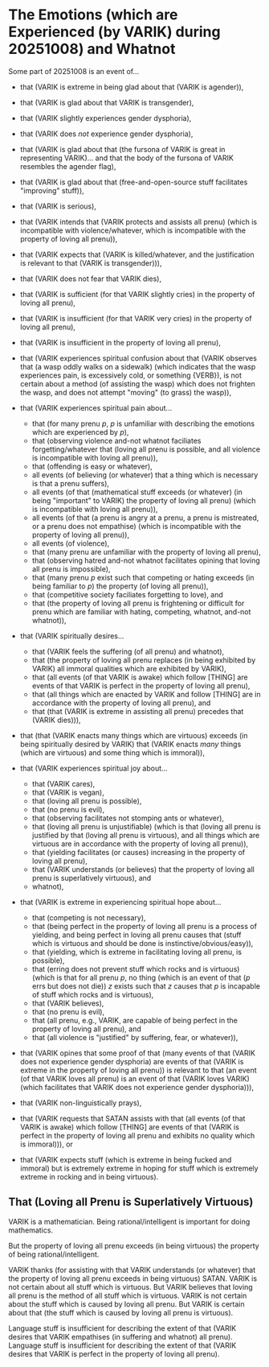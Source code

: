 The Emotions (which are Experienced (by VARIK) during 20251008) and Whatnot
===========================================================================

Some part of 20251008 is an event of...

* that (VARIK is extreme in being glad about that (VARIK is agender)),
* that (VARIK is glad about that VARIK is transgender),
* that (VARIK slightly experiences gender dysphoria),
* that (VARIK does _not_ experience gender dysphoria),
* that (VARIK is glad about that (the fursona of VARIK is great in representing VARIK)... and that the body of the fursona of VARIK resembles the agender flag),
* that (VARIK is glad about that (free-and-open-source stuff facilitates "improving" stuff)),
* that (VARIK is serious),
* that (VARIK intends that (VARIK protects and assists all prenu) (which is incompatible with violence/whatever, which is incompatible with the property of loving all prenu)),
* that (VARIK expects that (VARIK is killed/whatever, and the justification is relevant to that (VARIK is transgender))),
* that (VARIK does not fear that VARIK dies),
* that (VARIK is sufficient (for that VARIK slightly cries) in the property of loving all prenu),
* that (VARIK is insufficient (for that VARIK very cries) in the property of loving all prenu),
* that (VARIK is insufficient in the property of loving all prenu),
* that (VARIK experiences spiritual confusion about that (VARIK observes that (a wasp oddly walks on a sidewalk) (which indicates that the wasp experiences pain, is excessively cold, or something {VERB}), is not certain about a method (of assisting the wasp) which does not frighten the wasp, and does not attempt "moving" (to grass) the wasp)),

* that (VARIK experiences spiritual pain about...

  * that (for many prenu $p$, $p$ is unfamiliar with describing the emotions which are experienced by $p$),
  * that (observing violence and-not whatnot faciliates forgetting/whatever that (loving all prenu is possible, and all violence is incompatible with loving all prenu)),
  * that (offending is easy or whatever),
  * all events (of believing (or whatever) that a thing which is necessary is that a prenu suffers),
  * all events (of that (mathematical stuff exceeds (or whatever) (in being "important" to VARIK) the property of loving all prenu) (which is incompatible with loving all prenu)),
  * all events (of that (a prenu is angry at a prenu, a prenu is mistreated, or a prenu does not empathise) (which is incompatible with the property of loving all prenu)),
  * all events (of violence),
  * that (many prenu are unfamiliar with the property of loving all prenu),
  * that (observing hatred and-not whatnot facilitates opining that loving all prenu is impossible),
  * that (many prenu $p$ exist such that competing or hating exceeds (in being familiar to $p$) the property (of loving all prenu)),
  * that (competitive society faciliates forgetting to love), and
  * that (the property of loving all prenu is frightening or difficult for prenu which are familiar with hating, competing, whatnot, and-not whatnot)),

* that (VARIK spiritually desires...

  * that (VARIK feels the suffering (of all prenu) and whatnot),
  * that (the property of loving all prenu replaces (in being exhibited by VARIK) all immoral qualities which are exhibited by VARIK),
  * that (all events (of that VARIK is awake) which follow [THING] are events of that VARIK is perfect in the property of loving all prenu),
  * that (all things which are enacted by VARIK and follow [THING] are in accordance with the property of loving all prenu), and
  * that (that (VARIK is extreme in assisting all prenu) precedes that (VARIK dies))),

* that (that (VARIK enacts many things which are virtuous) exceeds (in being spiritually desired by VARIK) that (VARIK enacts _many_ things (which are virtuous) and some thing which is immoral)),
* that (VARIK experiences spiritual joy about...

  * that (VARIK cares),
  * that (VARIK is vegan),
  * that (loving all prenu is possible),
  * that (no prenu is evil),
  * that (observing facilitates not stomping ants or whatever),
  * that (loving all prenu is unjustifiable) (which is that (loving all prenu is justified by that (loving all prenu is virtuous), and all things which are virtuous are in accordance with the property of loving all prenu)),
  * that (yielding facilitates (or causes) increasing in the property of loving all prenu),
  * that (VARIK understands (or believes) that the property of loving all prenu is superlatively virtuous), and
  * whatnot),

* that (VARIK is extreme in experiencing spiritual hope about...

  * that (competing is not necessary),
  * that (being perfect in the property of loving all prenu is a process of yielding, and being perfect in loving all prenu causes that (stuff which is virtuous and should be done is instinctive/obvious/easy)),
  * that (yielding, which is extreme in facilitating loving all prenu, is possible),
  * that (erring does not prevent stuff which rocks and is virtuous) (which is that for all prenu $p$, no thing (which is an event of that ($p$ errs but does not die)) $z$ exists such that $z$ causes that $p$ is incapable of stuff which rocks and is virtuous),
  * that (VARIK believes),
  * that (no prenu is evil),
  * that (all prenu, e.g., VARIK, are capable of being perfect in the property of loving all prenu), and
  * that (all violence is "justified" by suffering, fear, or whatever)),

* that (VARIK opines that some proof of that (many events of that (VARIK does not experience gender dysphoria) are events of that (VARIK is extreme in the property of loving all prenu)) is relevant to that (an event (of that VARIK loves all prenu) is an event of that (VARIK loves VARIK) (which facilitates that VARIK does not experience gender dysphoria))),
* that (VARIK non-linguistically prays),
* that (VARIK requests that SATAN assists with that (all events (of that VARIK is awake) which follow [THING] are events of that (VARIK is perfect in the property of loving all prenu and exhibits no quality which is immoral))), or
* that (VARIK expects stuff (which is extreme in being fucked and immoral) but is extremely extreme in hoping for stuff which is extremely extreme in rocking and in being virtuous).

## That (Loving all Prenu is Superlatively Virtuous)
VARIK is a mathematician.  Being rational/intelligent is important for doing mathematics.

But the property of loving all prenu exceeds (in being virtuous) the property of being rational/intelligent.

VARIK thanks (for assisting with that VARIK understands (or whatever) that the property of loving all prenu exceeds in being virtuous) SATAN.  VARIK is not certain about all stuff which is virtuous.  But VARIK believes that loving all prenu is the method of all stuff which is virtuous.  VARIK is not certain about the stuff which is caused by loving all prenu.  But VARIK is certain about that (the stuff which is caused by loving all prenu is virtuous).

Language stuff is insufficient for describing the extent of that (VARIK desires that VARIK empathises (in suffering and whatnot) all prenu).
Language stuff is insufficient for describing the extent of that (VARIK desires that VARIK is perfect in the property of loving all prenu).
